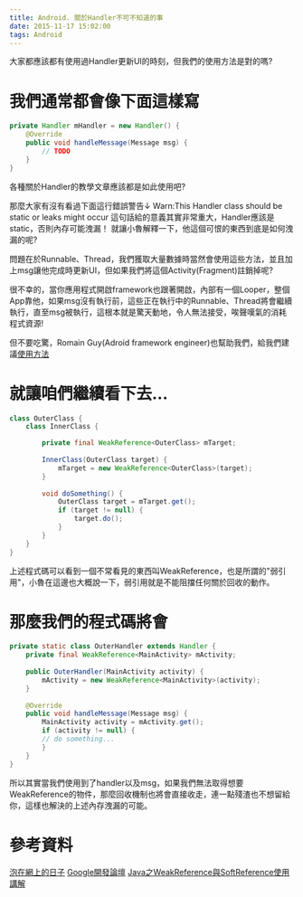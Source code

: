 ```yaml
---
title: Android. 關於Handler不可不知道的事
date: 2015-11-17 15:02:00
tags: Android
---
```


大家都應該都有使用過Handler更新UI的時刻，但我們的使用方法是對的嗎?

# 我們通常都會像下面這樣寫
```java
private Handler mHandler = new Handler() {
    @Override
    public void handleMessage(Message msg) {
        // TODO
    }
}
```

各種關於Handler的教學文章應該都是如此使用吧?

那麼大家有沒有看過下面這行錯誤警告↓
Warn:This Handler class should be static or leaks might occur
這句話給的意義其實非常重大，Handler應該是static，否則內存可能洩漏！
就讓小魯解釋一下，他這個可恨的東西到底是如何洩漏的呢?

問題在於Runnable、Thread，我們獲取大量數據時當然會使用這些方法，並且加上msg讓他完成時更新UI，但如果我們將這個Activity(Fragment)註銷掉呢?

很不幸的，當你應用程式開啟framework也跟著開啟，內部有一個Looper，整個App靠他，如果msg沒有執行前，這些正在執行中的Runnable、Thread將會繼續執行，直至msg被執行，這根本就是驚天動地，令人無法接受，唉聲嘆氣的消耗程式資源!

但不要吃驚，Romain Guy(Adroid framework engineer)也幫助我們，給我們建議[使用方法](https://groups.google.com/forum/?fromgroups=#%21msg/android-developers/1aPZXZG6kWk/lIYDavGYn5UJ)

# 就讓咱們繼續看下去...
```java
class OuterClass {
    class InnerClass {

        private final WeakReference<OuterClass> mTarget;
                                        
        InnerClass(OuterClass target) {
            mTarget = new WeakReference<OuterClass>(target);
        }
                                    
        void doSomething() {
            OuterClass target = mTarget.get();
            if (target != null) {
                target.do();    
            }
        }
    }
}
```

上述程式碼可以看到一個不常看見的東西叫WeakReference，也是所謂的"弱引用"，小魯在這邊也大概說一下，弱引用就是不能阻擋任何關於回收的動作。

# 那麼我們的程式碼將會
```java
private static class OuterHandler extends Handler {
    private final WeakReference<MainActivity> mActivity;
        
    public OuterHandler(MainActivity activity) {
        mActivity = new WeakReference<MainActivity>(activity);
    }
        
    @Override
    public void handleMessage(Message msg) {
        MainActivity activity = mActivity.get();
        if (activity != null) {
        // do something...
        }
    }
}
```

所以其實當我們使用到了handler以及msg，如果我們無法取得想要WeakReference的物件，那麼回收機制也將會直接收走，連一點殘渣也不想留給你，這樣也解決的上述內存洩漏的可能。

# 參考資料
[泡在網上的日子](http://www.jcodecraeer.com/a/anzhuokaifa/androidkaifa/2014/1106/1922.html)
[Google開發論壇](https://groups.google.com/forum/?fromgroups=#%21msg/android-developers/1aPZXZG6kWk/lIYDavGYn5UJ)
[Java之WeakReference與SoftReference使用講解](http://codex.wiki/post/132087-711)
